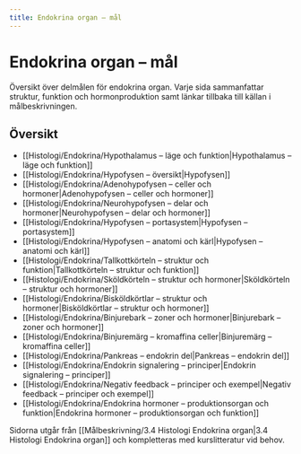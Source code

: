 ```yaml
---
title: Endokrina organ – mål
---
```


# Endokrina organ – mål

Översikt över delmålen för endokrina organ. Varje sida sammanfattar struktur, funktion och hormonproduktion samt länkar tillbaka till källan i målbeskrivningen.

## Översikt
- [[Histologi/Endokrina/Hypothalamus – läge och funktion|Hypothalamus – läge och funktion]]
- [[Histologi/Endokrina/Hypofysen – översikt|Hypofysen]]
- [[Histologi/Endokrina/Adenohypofysen – celler och hormoner|Adenohypofysen – celler och hormoner]]
- [[Histologi/Endokrina/Neurohypofysen – delar och hormoner|Neurohypofysen – delar och hormoner]]
- [[Histologi/Endokrina/Hypofysen – portasystem|Hypofysen – portasystem]]
- [[Histologi/Endokrina/Hypofysen – anatomi och kärl|Hypofysen – anatomi och kärl]]
- [[Histologi/Endokrina/Tallkottkörteln – struktur och funktion|Tallkottkörteln – struktur och funktion]]
- [[Histologi/Endokrina/Sköldkörteln – struktur och hormoner|Sköldkörteln – struktur och hormoner]]
- [[Histologi/Endokrina/Bisköldkörtlar – struktur och hormoner|Bisköldkörtlar – struktur och hormoner]]
- [[Histologi/Endokrina/Binjurebark – zoner och hormoner|Binjurebark – zoner och hormoner]]
- [[Histologi/Endokrina/Binjuremärg – kromaffina celler|Binjuremärg – kromaffina celler]]
- [[Histologi/Endokrina/Pankreas – endokrin del|Pankreas – endokrin del]]
- [[Histologi/Endokrina/Endokrin signalering – principer|Endokrin signalering – principer]]
- [[Histologi/Endokrina/Negativ feedback – principer och exempel|Negativ feedback – principer och exempel]]
- [[Histologi/Endokrina/Endokrina hormoner – produktionsorgan och funktion|Endokrina hormoner – produktionsorgan och funktion]]

Sidorna utgår från [[Målbeskrivning/3.4 Histologi Endokrina organ|3.4 Histologi Endokrina organ]] och kompletteras med kurslitteratur vid behov.

